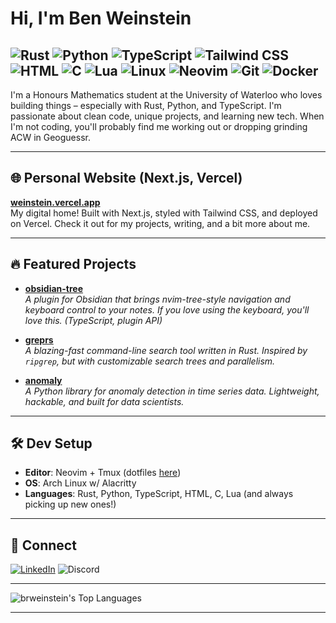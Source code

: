 # Hi, I'm Ben Weinstein

![Rust](https://img.shields.io/badge/-Rust-000?&logo=Rust&logoColor=white) ![Python](https://img.shields.io/badge/-Python-000?&logo=Python) ![TypeScript](https://img.shields.io/badge/-TypeScript-000?&logo=TypeScript&logoColor=white) ![Tailwind CSS](https://img.shields.io/badge/-Tailwind%20CSS-000?&logo=tailwindcss&logoColor=white)
![HTML](https://img.shields.io/badge/-HTML5-000?&logo=HTML5&logoColor=white) ![C](https://img.shields.io/badge/-C-000?&logo=C&logoColor=white) ![Lua](https://img.shields.io/badge/-Lua-000?&logo=lua&logoColor=white) ![Linux](https://img.shields.io/badge/-Linux-000?&logo=linux)
![Neovim](https://img.shields.io/badge/-Neovim-000?&logo=neovim) ![Git](https://img.shields.io/badge/-Git-000?&logo=git&logoColor=white) ![Docker](https://img.shields.io/badge/-Docker-000?&logo=docker&logoColor=white)
---

I'm a Honours Mathematics student at the University of Waterloo who loves building things – especially with Rust, Python, and TypeScript. I'm passionate about clean code, unique projects, and learning new tech. When I'm not coding, you'll probably find me working out or dropping grinding ACW in Geoguessr.

---

## 🌐 Personal Website (Next.js, Vercel)

[**weinstein.vercel.app**](https://weinstein.vercel.app)  
My digital home! Built with Next.js, styled with Tailwind CSS, and deployed on Vercel. Check it out for my projects, writing, and a bit more about me.

---

## 🔥 Featured Projects

- [**obsidian-tree**](https://github.com/brweinstein/obsidian-tree)  
  *A plugin for Obsidian that brings nvim-tree-style navigation and keyboard control to your notes. If you love using the keyboard, you'll love this. (TypeScript, plugin API)*

- [**greprs**](https://github.com/brweinstein/greprs)  
  *A blazing-fast command-line search tool written in Rust. Inspired by `ripgrep`, but with customizable search trees and parallelism.*

- [**anomaly**](https://github.com/brweinstein/anomaly)  
  *A Python library for anomaly detection in time series data. Lightweight, hackable, and built for data scientists.*

---

## 🛠️ Dev Setup

- **Editor**: Neovim + Tmux (dotfiles [here](https://github.com/brweinstein/dotfiles))
- **OS**: Arch Linux w/ Alacritty
- **Languages**: Rust, Python, TypeScript, HTML, C, Lua (and always picking up new ones!)

---

## 🤝 Connect

[![LinkedIn](https://img.shields.io/badge/LinkedIn-Benjamin%20Weinstein-blue?logo=linkedin&logoColor=white)](https://www.linkedin.com/in/benjamin-weinstein-5a0924287)
![Discord](https://img.shields.io/badge/Discord-bwL3-5865F2?logo=discord&logoColor=white)

---

![brweinstein's Top Languages](https://github-readme-stats.vercel.app/api/top-langs/?username=brweinstein&theme=tokyonight&show_icons=true&hide_border=true)

---
